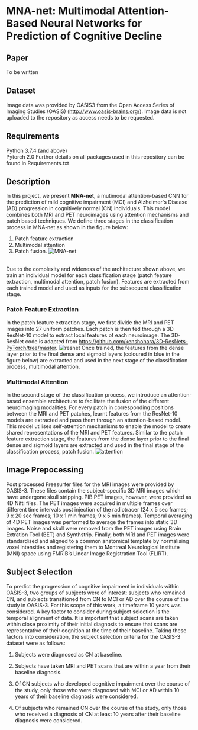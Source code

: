 # MNA-net: Multimodal Attention-Based Neural Networks for Prediction of Cognitive  Decline
## Paper
To be written

## Dataset
Image data was provided by OASIS3 from the Open Access Series of Imaging Studies (OASIS) (http://www.oasis-brains.org/). Image data is not uploaded to the repository as access needs to be requested.

## Requirements
Python 3.7.4 (and above)  
Pytorch 2.0
Further details on all packages used in this repository can be found in Requirements.txt

## Description
In this project, we present <b>MNA-net</b>, a mutimodal attention-based CNN for the prediction of mild cognitive impairment (MCI) and Alzheimer's Disease (AD) progression in cognitively normal (CN) individuals. This model combines both MRI and PET neuroimages using attention mechanisms and patch based techniques.
We define three stages in the classification process in MNA-net as shown in the figure below: 
  1. Patch feature extraction
  2. Multimodal attention
  3. Patch fusion.
![MNA-net](https://github.com/JamieVo890/Multimodal-Attention-based-Neural-Networks-for-the-Prediction-of-Cognitive-Decline/assets/70950884/8658a856-293d-479b-b859-1a847c5c58fe)

<br>Due to the complexity and wideness of the architecture shown above, we train an individual model for each classification stage (patch feature extraction, multimodal attention, patch fusion). 
Features are extracted from each trained model and used as inputs for the subsequent classification stage. 

### Patch Feature Extraction
In the patch feature extraction stage, we first divide the MRI and PET images into 27 uniform patches. Each patch is then fed through a 3D ResNet-10 model to extract local features of each neuroimage. The 3D-ResNet code is adapted from https://github.com/kenshohara/3D-ResNets-PyTorch/tree/master.
![resnet](https://github.com/JamieVo890/Multimodal-Attention-based-Neural-Networks-for-the-Prediction-of-Cognitive-Decline/assets/70950884/de9d45c0-1998-4e86-9f44-b512247b95da) Once trained, the features from the dense layer prior to the final dense and sigmoid layers (coloured in blue in the figure below) are extracted and used in the next stage of the classification process, multimodal attention.

### Multimodal Attention
In the second stage of the classification process, we introduce an attention-based ensemble architecture to facilitate the fusion of the different neuroimaging modalities. For every patch in corresponding positions between the MRI and PET
patches, learnt features from the ResNet-10 models are extracted and pass them through an attention-based model. This model utilises self-attention mechanisms to
enable the model to create shared representations of the MRI and PET features. Similar to the patch feature extraction stage, the features from the dense layer prior to the final dense and sigmoid layers are extracted and used in the final stage of the classification process, patch fusion.
![attention](https://github.com/JamieVo890/Multimodal-Attention-based-Neural-Networks-for-the-Prediction-of-Cognitive-Decline/assets/70950884/0e5a9a65-8c52-4129-8086-e601ed9a533a)

## Image Prepocessing
Post processed Freesurfer files for the MRI images were provided by OASIS-3. These files contain the subject-specific 3D MRI images which have undergone skull stripping. PIB PET images, however, were provided as 4D Nifti files. The PET images
were acquired in multiple frames over different time intervals post injection of the radiotracer (24 x 5 sec frames; 9 x 20 sec frames; 10 x 1 min frames; 9 x 5 min frames).
Temporal averaging of 4D PET images was performed to average the frames into
static 3D images. Noise and skull were removed from the PET images using Brain
Extration Tool (BET) and Synthstrip. Finally, both MRI and PET images were standardised and aligned to a common anatomical template by normalising voxel intensities
and registering them to Montreal Neurological Institute (MNI) space using FMRIB’s
Linear Image Registration Tool (FLIRT).

## Subject Selection
To predict the progression of cognitive impairment in individuals within OASIS-3,
two groups of subjects were of interest: subjects who remained CN, and subjects
transitioned from CN to MCI or AD over the course of the study in OASIS-3. For
this scope of this work, a timeframe 10 years was considered. A key factor to
consider during subject selection is the temporal alignment of data. It is important
that subject scans are taken within close proximity of their initial diagnosis to ensure
that scans are representative of their cognition at the time of their baseline. Taking
these factors into consideration, the subject selection criteria for the OASIS-3 dataset
were as follows:
  1. Subjects were diagnosed as CN at baseline.

  2. Subjects have taken MRI and PET scans that are within a year from their
  baseline diagnosis.

  3. Of CN subjects who developed cognitive impairment over the course of the
  study, only those who were diagnosed with MCI or AD within 10 years of
  their baseline diagnosis were considered.

  4. Of subjects who remained CN over the course of the study, only those who
  received a diagnosis of CN at least 10 years after their baseline diagnosis were
  considered.
